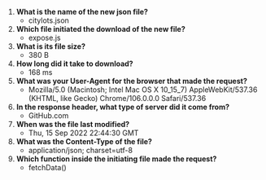 1. **What is the name of the new json file?**
    - citylots.json
2. **Which file initiated the download of the new file?**
    - expose.js
3. **What is its file size?**
    - 380 B
4. **How long did it take to download?**
    - 168 ms
5. **What was your User-Agent for the browser that made the request?**
    -  Mozilla/5.0 (Macintosh; Intel Mac OS X 10_15_7) AppleWebKit/537.36 (KHTML, like Gecko) Chrome/106.0.0.0 Safari/537.36
6. **In the response header, what type of server did it come from?**
    - GitHub.com
7. **When was the file last modified?**
    - Thu, 15 Sep 2022 22:44:30 GMT
8. **What was the Content-Type of the file?**
    - application/json; charset=utf-8
9.  **Which function inside the initiating file made the request?**
    - fetchData()